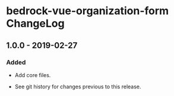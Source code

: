 # bedrock-vue-organization-form ChangeLog

## 1.0.0 - 2019-02-27

### Added
- Add core files.

- See git history for changes previous to this release.
